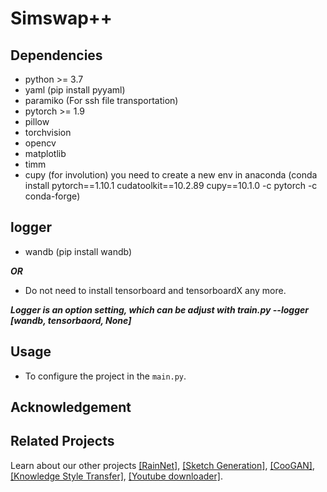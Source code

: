 # Simswap++

## Dependencies
- python >= 3.7
- yaml (pip install pyyaml)
- paramiko (For ssh file transportation)
- pytorch >= 1.9
- pillow
- torchvision
- opencv
- matplotlib
- timm
- cupy (for involution) you need to create a new env in anaconda (conda install pytorch==1.10.1 cudatoolkit==10.2.89 cupy==10.1.0 -c pytorch -c conda-forge)

## logger

- wandb (pip install wandb)

***OR***

- Do not need to install tensorboard and tensorboardX any more.

***Logger is an option setting, which can be adjust with train.py --logger [wandb, tensorbaord, None]***

## Usage
- To configure the project in the ```main.py```.


## Acknowledgement

## Related Projects
Learn about our other projects [[RainNet]](https://neuralchen.github.io/RainNet), [[Sketch Generation]](https://github.com/TZYSJTU/Sketch-Generation-with-Drawing-Process-Guided-by-Vector-Flow-and-Grayscale), [[CooGAN]](https://github.com/neuralchen/CooGAN), [[Knowledge Style Transfer]](https://github.com/AceSix/Knowledge_Transfer), [[Youtube downloader]](https://github.com/AIARTSJTU/YoutubeDataCollector).